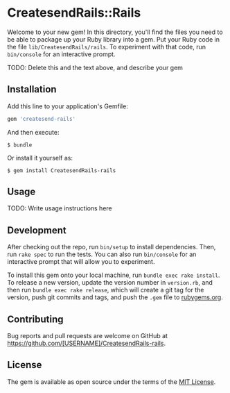 # CreatesendRails::Rails

Welcome to your new gem! In this directory, you'll find the files you need to be able to package up your Ruby library into a gem. Put your Ruby code in the file `lib/CreatesendRails/rails`. To experiment with that code, run `bin/console` for an interactive prompt.

TODO: Delete this and the text above, and describe your gem

## Installation

Add this line to your application's Gemfile:

```ruby
gem 'createsend-rails'
```

And then execute:

    $ bundle

Or install it yourself as:

    $ gem install CreatesendRails-rails

## Usage

TODO: Write usage instructions here

## Development

After checking out the repo, run `bin/setup` to install dependencies. Then, run `rake spec` to run the tests. You can also run `bin/console` for an interactive prompt that will allow you to experiment.

To install this gem onto your local machine, run `bundle exec rake install`. To release a new version, update the version number in `version.rb`, and then run `bundle exec rake release`, which will create a git tag for the version, push git commits and tags, and push the `.gem` file to [rubygems.org](https://rubygems.org).

## Contributing

Bug reports and pull requests are welcome on GitHub at https://github.com/[USERNAME]/CreatesendRails-rails.


## License

The gem is available as open source under the terms of the [MIT License](http://opensource.org/licenses/MIT).

